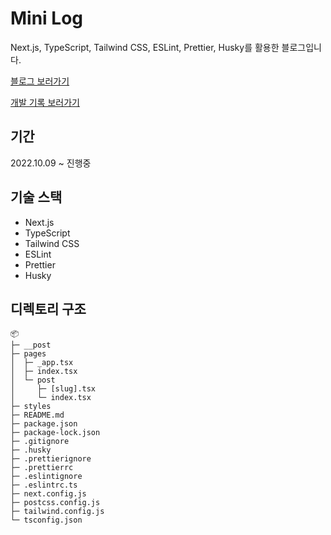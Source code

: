 # Mini Log

Next.js, TypeScript, Tailwind CSS, ESLint, Prettier, Husky를 활용한 블로그입니다.

[블로그 보러가기](https://minilog-dev.vercel.app/post)

[개발 기록 보러가기](https://hyoungmin.notion.site/b568c0b99ade4cd7bef91f5d2bbac845)

## 기간

2022.10.09 ~ 진행중

## 기술 스택

- Next.js
- TypeScript
- Tailwind CSS
- ESLint
- Prettier
- Husky

## 디렉토리 구조

```
📦
├─ __post
├─ pages
│  ├─ _app.tsx
│  ├─ index.tsx
│  └─ post
│     ├─ [slug].tsx
│     └─ index.tsx
├─ styles
├─ README.md
├─ package.json
├─ package-lock.json
├─ .gitignore
├─ .husky
├─ .prettierignore
├─ .prettierrc
├─ .eslintignore
├─ .eslintrc.ts
├─ next.config.js
├─ postcss.config.js
├─ tailwind.config.js
└─ tsconfig.json
```
